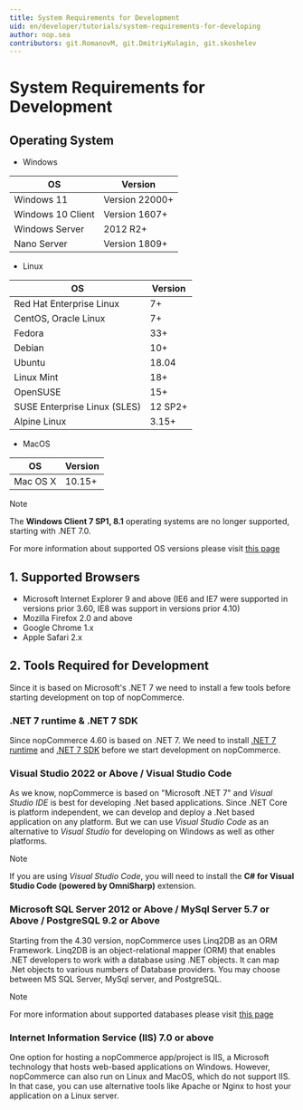```yaml
---
title: System Requirements for Development
uid: en/developer/tutorials/system-requirements-for-developing
author: nop.sea
contributors: git.RomanovM, git.DmitriyKulagin, git.skoshelev
---
```


# System Requirements for Development

## Operating System

* Windows

| OS                | Version       |
| ----------------- | ------------- |
| Windows 11        | Version 22000+|
| Windows 10 Client | Version 1607+ |
| Windows Server    | 2012 R2+      |
| Nano Server       | Version 1809+ |

* Linux

| OS                           | Version             |
| ---------------------------- | ------------------- |
| Red Hat Enterprise Linux     | 7+                  |
| CentOS, Oracle Linux         | 7+                  |
| Fedora                       | 33+                 |
| Debian                       | 10+                 |
| Ubuntu                       | 18.04               |
| Linux Mint                   | 18+                 |
| OpenSUSE                     | 15+                 |
| SUSE Enterprise Linux (SLES) | 12 SP2+             |
| Alpine Linux                 | 3.15+               |

* MacOS

| OS       | Version |
| -------- | ------- |
| Mac OS X | 10.15+  |

> [!NOTE]
>
> The **Windows Client 7 SP1, 8.1** operating systems are no longer supported, starting with .NET 7.0.
>
> For more information about supported OS versions please visit [this page](https://github.com/dotnet/core/blob/main/release-notes/7.0/supported-os.md)

## 1. Supported Browsers

* Microsoft Internet Explorer 9 and above (IE6 and IE7 were supported in versions prior 3.60, IE8 was support in versions prior 4.10)
* Mozilla Firefox 2.0 and above
* Google Chrome 1.x
* Apple Safari 2.x

## 2. Tools Required for Development

Since it is based on Microsoft's .NET 7 we need to install a few tools before starting development on top of nopCommerce.

### .NET 7 runtime & .NET 7 SDK

Since nopCommerce 4.60 is based on .NET 7. We need to install [.NET 7 runtime](https://dotnet.microsoft.com/en-us/download/dotnet/thank-you/runtime-aspnetcore-7.0.3-windows-x64-installer) and [.NET 7 SDK](https://dotnet.microsoft.com/en-us/download/dotnet/thank-you/sdk-7.0.201-windows-x64-installer) before we start development on nopCommerce.

### Visual Studio 2022 or Above / Visual Studio Code

As we know, nopCommerce is based on "Microsoft .NET 7" and *Visual Studio IDE* is best for developing .Net based applications. Since .NET Core is platform independent, we can develop and deploy a .Net based application on any platform. But we can use *Visual Studio Code* as an alternative to *Visual Studio* for developing on Windows as well as other platforms.

> [!NOTE]
>
> If you are using *Visual Studio Code*, you will need to install the **C# for Visual Studio Code (powered by OmniSharp)** extension.

### Microsoft SQL Server 2012 or Above / MySql Server 5.7 or Above / PostgreSQL 9.2 or Above

Starting from the 4.30 version, nopCommerce uses Linq2DB as an ORM Framework. Linq2DB is an object-relational mapper (ORM) that enables .NET developers to work with a database using .NET objects. It can map .Net objects to various numbers of Database providers. You may choose between MS SQL Server, MySql server, and PostgreSQL.

> [!NOTE]
>
> For more information about supported databases please visit [this page](https://linq2db.github.io/articles/general/databases.html)

### Internet Information Service (IIS) 7.0 or above

One option for hosting a nopCommerce app/project is IIS, a Microsoft technology that hosts web-based applications on Windows. However, nopCommerce can also run on Linux and MacOS, which do not support IIS. In that case, you can use alternative tools like Apache or Nginx to host your application on a Linux server.
